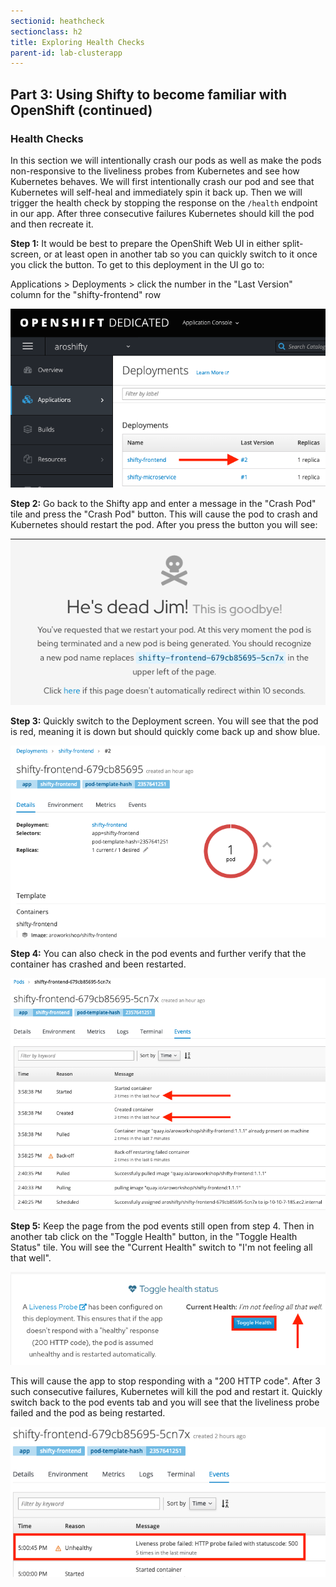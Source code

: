 ```yaml
---
sectionid: heathcheck
sectionclass: h2
title: Exploring Health Checks
parent-id: lab-clusterapp
---
```


## Part 3: Using Shifty to become familiar with OpenShift (continued)

### Health Checks
In this section we will intentionally crash our pods as well as make the pods non-responsive to the liveliness probes from Kubernetes and see how Kubernetes behaves.  We will first intentionally crash our pod and see that Kubernetes will self-heal and immediately spin it back up. Then we will trigger the health check by stopping the response on the `/health` endpoint in our app. After three consecutive failures Kubernetes should kill the pod and then recreate it.

**Step 1:** It would be best to prepare the OpenShift Web UI in either split-screen, or at least open in another tab so you can quickly switch to it once you click the button. To get to this deployment in the UI go to: 

Applications > Deployments > click the number in the "Last Version" column for the "shifty-frontend" row

![Deploy Num](/media/managedlab/11-shifty-deploynum.png)

**Step 2:** Go back to the Shifty app and enter a message in the "Crash Pod" tile and press the "Crash Pod" button.  This will cause the pod to crash and Kubernetes should restart the pod. After you press the button you will see:

![Crash Message](/media/managedlab/12-shifty-crashmsg.png)

**Step 3:** Quickly switch to the Deployment screen. You will see that the pod is red, meaning it is down but should quickly come back up and show blue.

![Pod Crash](/media/managedlab/13-shifty-podcrash.png)

**Step 4:** You can also check in the pod events and further verify that the container has crashed and been restarted.

![Pod Events](/media/managedlab/14-shifty-podevents.png)

**Step 5:** Keep the page from the pod events still open from step 4.  Then in another tab click on the "Toggle Health" button, in the "Toggle Health Status" tile.  You will see the "Current Health" switch to "I'm not feeling all that well".

![Pod Events](/media/managedlab/15-shifty-togglehealth.png)

This will cause the app to stop responding with a "200 HTTP code". After 3 such consecutive failures, Kubernetes will kill the pod and restart it. Quickly switch back to the pod events tab and you will see that the liveliness probe failed and the pod as being restarted.

![Pod Events2](/media/managedlab/16-shifty-podevents2.png)
